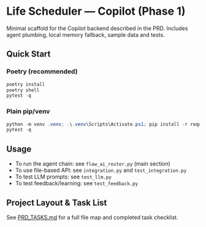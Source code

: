 # Life Scheduler — Copilot (Phase 1)

Minimal scaffold for the Copilot backend described in the PRD. Includes agent plumbing, local memory fallback, sample data and tests.


## Quick Start

### Poetry (recommended)
```powershell
poetry install
poetry shell
pytest -q
```

### Plain pip/venv
```powershell
python -m venv .venv; .\.venv\Scripts\Activate.ps1; pip install -r requirements-test.txt
pytest -q
```

## Usage

- To run the agent chain: see `flow_ai_router.py` (main section)
- To use file-based API: see `integration.py` and `test_integration.py`
- To test LLM prompts: see `test_llm.py`
- To test feedback/learning: see `test_feedback.py`

## Project Layout & Task List

See [PRD_TASKS.md](PRD_TASKS.md) for a full file map and completed task checklist.
